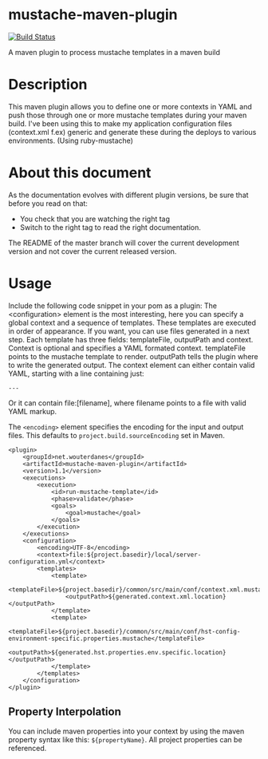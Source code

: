 mustache-maven-plugin
=====================
[![Build Status](https://travis-ci.org/wouterd/mustache-maven-plugin.png?branch=master)](https://travis-ci.org/wouterd/mustache-maven-plugin)

A maven plugin to process mustache templates in a maven build

# Description
This maven plugin allows you to define one or more contexts in YAML and push those through one or more mustache templates 
during your maven build. I've been using this to make my application configuration files (context.xml f.ex) generic and 
generate these during the deploys to various environments. (Using ruby-mustache)

# About this document
As the documentation evolves with different plugin versions, be sure that before you read on that:
- You check that you are watching the right tag
- Switch to the right tag to read the right documentation.

The README of the master branch will cover the current development version and not cover the current released version.

# Usage
Include the following code snippet in your pom as a plugin:
The &lt;configuration&gt; element is the most interesting, here you can specify a global context and a sequence of 
templates. These templates are executed in order of appearance. If you want, you can use files generated in a next step. 
Each template has three fields: templateFile, outputPath and context. Context is optional and specifies a YAML formated 
context. templateFile points to the mustache template to render. outputPath tells the plugin where to write the 
generated output. The context element can either contain valid YAML, starting with a line containing just:

    ---
    
Or it can contain file:[filename], where filename points to a file with valid YAML markup.

The `<encoding>` element specifies the encoding for the input and output files. This defaults to 
`project.build.sourceEncoding` set in Maven.
                    
    <plugin>
        <groupId>net.wouterdanes</groupId>
        <artifactId>mustache-maven-plugin</artifactId>
        <version>1.1</version>
        <executions>
            <execution>
                <id>run-mustache-template</id>
                <phase>validate</phase>
                <goals>
                    <goal>mustache</goal>
                </goals>
            </execution>
        </executions>
        <configuration>
            <encoding>UTF-8</encoding>
            <context>file:${project.basedir}/local/server-configuration.yml</context>
            <templates>
                <template>
                    <templateFile>${project.basedir}/common/src/main/conf/context.xml.mustache</templateFile>
                    <outputPath>${generated.context.xml.location}</outputPath>
                </template>
                <template>
                    <templateFile>${project.basedir}/common/src/main/conf/hst-config-environment-specific.properties.mustache</templateFile>
                    <outputPath>${generated.hst.properties.env.specific.location}</outputPath>
                </template>
            </templates>
        </configuration>
    </plugin>

## Property Interpolation
You can include maven properties into your context by using the maven property syntax like this: `${propertyName}`.
All project properties can be referenced.
